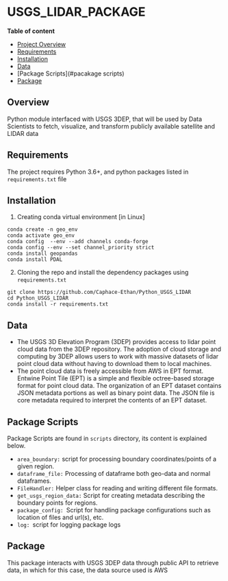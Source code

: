 # USGS_LIDAR_PACKAGE

**Table of content**

- [Project Overview](#overview)
- [Requirements](#requirements)
- [Installation](#installation)
- [Data](#data)
- [Package Scripts](#pacakage scripts)
- [Package](#package)


## Overview
Python module interfaced with USGS 3DEP, that will be used by Data Scientists to fetch, visualize, and transform publicly available satellite and LIDAR data


## Requirements
The project requires Python 3.6+, and python packages listed in `requirements.txt` file

## Installation 

1. Creating conda virtual environment [in Linux]
```
conda create -n geo_env
conda activate geo_env
conda config  --env --add channels conda-forge
conda config --env --set channel_priority strict
conda install geopandas
conda install PDAL
```

2. Cloning the repo and install the dependency packages using `requirements.txt`
```
git clone https://github.com/Caphace-Ethan/Python_USGS_LIDAR
cd Python_USGS_LIDAR
conda install -r requirements.txt
```

## Data

- The USGS 3D Elevation Program (3DEP) provides access to lidar point cloud data from the 3DEP repository. The adoption of cloud storage and computing by 3DEP allows users to work with massive datasets of lidar point cloud data without having to download them to local machines.
- The point cloud data is freely accessible from AWS in EPT format. Entwine Point Tile (EPT) is a simple and flexible octree-based storage format for point cloud data. The organization of an EPT dataset contains JSON metadata portions as well as binary point data. The JSON file is core metadata required to interpret the contents of an EPT dataset.


## Package Scripts
Package Scripts are found in ```scripts``` directory, its content is explained below.
- ```area_boundary:``` script for processing boundary coordinates/points of a given region.
- ```dataframe_file:``` Processing of dataframe both geo-data and normal dataframes.
- ```FileHandler:``` Helper class for reading and writing different file formats.
- ```get_usgs_region_data:``` Script for creating metadata describing the boundary points for regions.
- ```package_config: ```Script for handling package configurations such as location of files and url(s), etc.
- ```log: ```script for logging package logs

## Package

This package interacts with USGS 3DEP data through public API to retrieve data, in which for this case, the data source used is AWS




